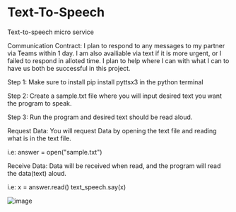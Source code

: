 # Text-To-Speech
Text-to-speech micro service

Communication Contract: I plan to respond to any messages to my partner via Teams within 1 day. I am also availiable via text if it is more urgent, or I failed to respond in alloted time. I plan to help where I can with what I can to have us both be successful in this project.

Step 1: Make sure to install pip install pyttsx3 in the python terminal 

Step 2: Create a sample.txt file where you will input desired text you want the program to speak.

Step 3: Run the program and desired text should be read aloud.


Request Data: You will request Data by opening the text file and reading what is in the text file.

  i.e: answer = open("sample.txt")

Receive Data: Data will be received when read, and the program will read the data(text) aloud.

  i.e: x = answer.read()
       text_speech.say(x)

![image](https://user-images.githubusercontent.com/97166538/200644582-3d60e5b0-2995-4d5f-9bc1-d85b87eed782.png)

